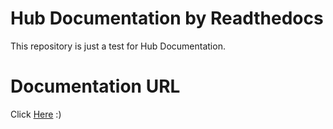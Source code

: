# Hub Documentation by Readthedocs

This repository is just a test for Hub Documentation. 

# Documentation URL
Click [Here](http://ahyoungryu.github.io/hub-documentation/) :)

